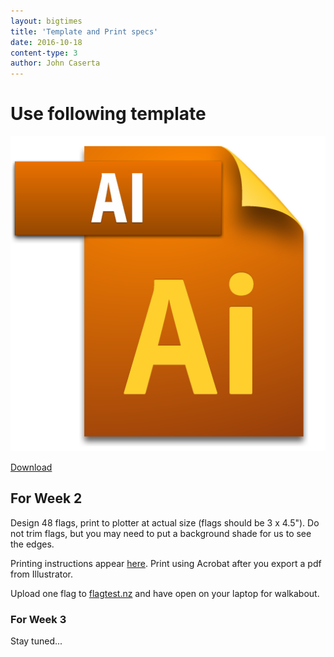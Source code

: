 ```yaml
---
layout: bigtimes
title: 'Template and Print specs'
date: 2016-10-18
content-type: 3
author: John Caserta
---
```


# Use following template

[![Download](/img/ai.png)](https://drive.google.com/drive/folders/0BzGo6I72eF2HU1B2SXRuRnpYcEk?usp=sharing)

[Download](https://drive.google.com/drive/folders/0BzGo6I72eF2HU1B2SXRuRnpYcEk?usp=sharing)

## For Week 2
Design 48 flags, print to plotter at actual size (flags should be 3 x 4.5"). Do not trim flags, but you may need to put a background shade for us to see the edges.

Printing instructions appear [here](https://drive.google.com/drive/folders/0BzGo6I72eF2HU1B2SXRuRnpYcEk?usp=sharing). Print using Acrobat after you export a pdf from Illustrator. 

Upload one flag to [flagtest.nz](http://flagtest.nz/) and have open on your laptop for walkabout.

### For Week 3
Stay tuned...
